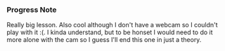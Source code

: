 ### Progress Note ###
Really big lesson. Also cool although I don't have a webcam so I couldn't play with it :(. I kinda understand, but to be honset I would need to do it more alone with the cam so I guess I'll end this one in just a theory.